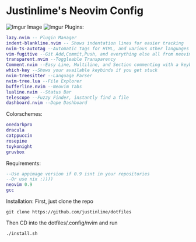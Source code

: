 # Justinlime's Neovim Config

![Imgur Image](https://imgur.com/Jy49zJT.png)
![Imgur](https://imgur.com/YrT4gxf.png)
Plugins:
```lua
lazy.nvim -- Plugin Manager
indent-blankline.nvim -- Shows indentation lines for easier tracking
nvim-ts-autotag --Automatic tags for HTML, and various other languages
vim-fugitive --Git Add,Commit,Push, and everything else all from neovim
transparent.nvim --Toggleable Transparency
Comment.nvim --Easy Line, Multiline, and Section commenting with a keybind
which-key --Shows your available keybinds if you get stuck
nvim-treesitter --Language Parser
nvim-tree.lua --File Explorer
bufferline.nvim --Neovim Tabs
lualine.nvim --Status Bar
telescope --Fuzzy Finder, instantly find a file
dashboard.nvim --Dope Dashboard
```
Colorschemes:
```lua
onedarkpro
dracula
catppuccin
rosepine
toykonight
gruvbox
```

Requirements:
```lua
--Use appimage version if 0.9 isnt in your repositories
--Or use nix :))))
neovim 0.9 
gcc
```

Installation:
First, just clone the repo
```
git clone https://github.com/justinlime/dotfiles
```
Then CD into the dotfiles/.config/nvim and run  
```
./install.sh
```

